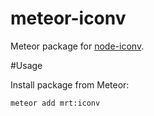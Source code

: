 meteor-iconv
=================

Meteor package for [node-iconv](https://github.com/bnoordhuis/node-iconv).

#Usage

Install package from Meteor:
```
meteor add mrt:iconv 

```